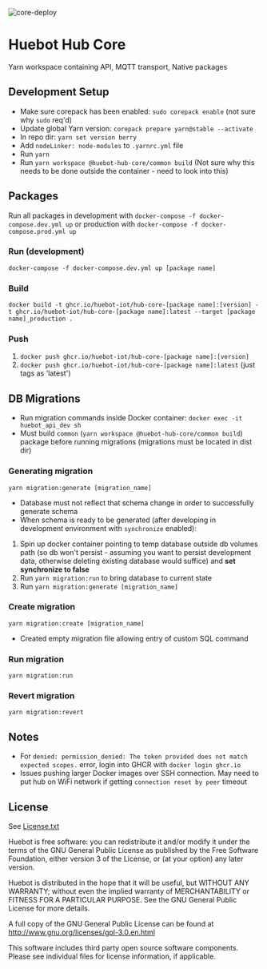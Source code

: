 ![core-deploy](https://github.com/huebot-iot/hub-core/actions/workflows/deploy.yml/badge.svg)

# Huebot Hub Core 
Yarn workspace containing API, MQTT transport, Native packages

## Development Setup
- Make sure corepack has been enabled: `sudo corepack enable` (not sure why `sudo` req'd)
- Update global Yarn version: `corepack prepare yarn@stable --activate`
- In repo dir: `yarn set version berry`
- Add `nodeLinker: node-modules` to `.yarnrc.yml` file
- Run `yarn`
- Run `yarn workspace @huebot-hub-core/common build` (Not sure why this needs to be done outside the container - need to look into this)

## Packages
Run all packages in development with `docker-compose -f docker-compose.dev.yml up` or production with `docker-compose -f docker-compose.prod.yml up`

### Run (development)
`docker-compose -f docker-compose.dev.yml up [package name]`

### Build
`docker build -t ghcr.io/huebot-iot/hub-core-[package name]:[version] -t ghcr.io/huebot-iot/hub-core-[package name]:latest --target [package name]_production .`

### Push
1. `docker push ghcr.io/huebot-iot/hub-core-[package name]:[version]`
2. `docker push ghcr.io/huebot-iot/hub-core-[package name]:latest` (just tags as 'latest')

## DB Migrations
- Run migration commands inside Docker container: `docker exec -it huebot_api_dev sh`
- Must build `common` (`yarn workspace @huebot-hub-core/common build`) package before running migrations (migrations must be located in dist dir)

### Generating migration
`yarn migration:generate [migration_name]`
- Database must not reflect that schema change in order to successfully generate schema 
- When schema is ready to be generated (after developing in development environment with `synchronize` enabled):
1. Spin up docker container pointing to temp database outside db volumes path (so db won't persist - assuming you want to persist development data, otherwise deleting existing database would suffice) and <b>set synchronize to false</b>
2. Run `yarn migration:run` to bring database to current state
3. Run `yarn migration:generate [migration_name]`

### Create migration
`yarn migration:create [migration_name]`
- Created empty migration file allowing entry of custom SQL command

### Run migration
`yarn migration:run`

### Revert migration
`yarn migration:revert`

## Notes
- For `denied: permission_denied: The token provided does not match expected scopes.` error, login into GHCR with `docker login ghcr.io`
- Issues pushing larger Docker images over SSH connection. May need to put hub on WiFi network if getting `connection reset by peer` timeout

## License
See [License.txt](https://github.com/huebot-iot/hub-core/blob/main/LICENSE.txt)

Huebot is free software: you can redistribute it and/or modify it under the terms of the GNU General Public License as published by the Free Software Foundation, either version 3 of the License, or (at your option) any later version.

Huebot is distributed in the hope that it will be useful, but WITHOUT ANY WARRANTY; without even the implied warranty of MERCHANTABILITY or FITNESS FOR A PARTICULAR PURPOSE. See the GNU General Public License for more details.

A full copy of the GNU General Public License can be found at http://www.gnu.org/licenses/gpl-3.0.en.html

This software includes third party open source software components. Please see individual files for license information, if applicable.
